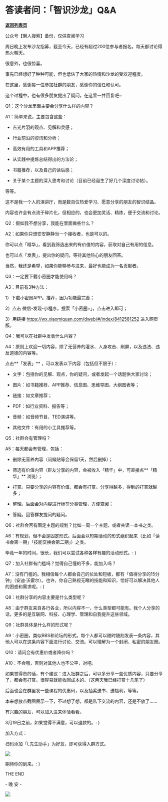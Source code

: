 # 答读者问：「智识沙龙」Q&A

[**返回列表页**](/gzh/L先生说)

公众号【懒人搜索】备份，仅供查阅学习

周日晚上发布沙龙招募，截至今天，已经有超过200位参与者报名。每天都讨论得热火朝天。

  

很意外，也很惊喜。

  

事先已经想好了种种可能，但也低估了大家的热情和沙龙的受欢迎程度。

在这里，感谢每一位参加社群的朋友，感谢你的信任和认可。

  

这个过程中，也有很多朋友提出了疑问，在这里一并回复吧~

  

  

Q1：这个沙龙里面主要会分享什么样的内容？

A1：简单来说，主要包含这些：

  * 吉光片羽的观点、见解和灵感；

  * 行业前沿的资讯和分析；

  * 高效有用的工具和APP推荐；

  * 从实践中提炼总结得出的方法论；

  * 书籍推荐，以及自己的读后感；

  * 关于某个主题的深入思考和讨论（目前已经诞生了好几个深度讨论帖）。

等等。

这不是我一个人的演讲厅，而是数百位热爱学习、愿意分享的朋友的智识结晶。

内容也许会有点流于碎片化，但相应的，也会更加灵活、精炼，便于交流和讨论。

  

Q2：假如我不想分享，我能在里面做些什么？

A2：如果你只想安安静静当一个接收者，也是可以的。

你可以点「精华」，看到我筛选出来的有价值的内容，获取对自己有用的信息。

也可以点「发表」，提出你的疑问，等待其他热心的朋友回答。

当然，我还是希望，如果你能够参与进来，最好也能成为一名贡献者。

  

Q3：一定要下载小密圈才能使用吗？

A3：目前有3种方法：

1）下载小密圈APP。推荐，因为功能最完善；

2）点击 微信-发现-小程序，搜索「小密圈+」，点击进入即可；

3）用链接 https://wx.xiaomiquan.com/dweb/#/index/8412581252 进入网页版。

  

Q4：我可以在社群中发表什么内容？

A4：原则上欢迎一切内容，除了无营养的灌水、人身攻击、刷屏，以及违法、违反道德的内容等。

点击**「发表」** ，可以发表以下内容（包括但不限于）：

  * 文字：包括你的见解、观点，你的疑问，或者发起一个话题供大家讨论；

  * 图片：如书籍推荐、APP推荐、信息图、思维导图、大纲图表等；

  * 链接：如文章推荐；

  * PDF：如行业资料、报告等；

  * 音频：如音频节目、TED演讲等。

  * 其他文件：有用的小工具推荐等。

  

Q5：社群会有管理吗？

A5：每天都会有管理，包括：

  * 删除无营养内容（问候贴等会保留1天，然后删掉）；

  * 筛选有价值内容（群友分享的内容，会被收入「精华」中，可直接点**「精华」** 浏览）；

  * 打赏。只要分享的内容有价值，都会有打赏。分享得越多，得到的打赏就越多；

  * 整理。后面会对内容进行标签分类管理，方便查阅；

  * 答疑。回答群友提问的疑问。

  

Q6：社群会否有固定主题的规划？比如一周一个主题，或者共读一本书之类。

A6：有规划，但不会是固定形式。后面会以短期活动的形式组织起来（比如「读书会第一期」「技能交换会第二期」）之类。

毕竟一年的时间，很长，我们可以尝试各种各样有趣的活动形式。: )

  

Q7：加入社群有门槛吗？觉得自己懂的不多，能加入吗？

A7：没有门槛的。我相信每个人都会自己的长处和短板，都有「值得分享的15分钟」（安迪·沃霍尔）。也许，你自己熟视无睹的技能和知识，恰好可以解决其他人的困惑和需求呢。:
)

  

Q8：社群分享的内容主要是什么类型呢？

A8：由于群友来自各行各业，所以内容不一，什么类型都可能有。我个人分享的话，更多的是互联网、科技、心理学、管理和自我提升这些领域。

  

Q9：社群具体是什么样的形式呢？

A9：小密圈，类似BBS和论坛的形式。每个人都可以随时随刻发表一条内容，其他人可以在这条内容下面进行讨论、交流。可以理解为一个封闭、私密的朋友圈。

  

Q10：请问会有优惠价或者降价吗？

A10：不会哦，否则对其他人也不公平，对吧。

如果觉得贵的话，有个建议：进入社群之后，可以多分享一些优质内容，只要分享了，都会有打赏。很容易就能收回成本的。（这两天我已经打赏十几笔了）

后面也会在群里发一些课程的优惠码，以及抽奖送书、送福利，等等。

  

本来想放点截图展示一下，不过想了想，都是私下交流的内容，还是不放了……

  

有兴趣的朋友，可以加入进来体验看看。

3月19日之前，如果觉得不满意，可以退款的。: )

  

加入方式：

扫码添加「L先生助手」为好友，即可获得入群方式。

![](http://mmbiz.qpic.cn/mmbiz_jpg/yWXmuSFeCk3S1x1vxQ4J4JFiaT4J5mS8dQJp1uUUUrPclCoiceXicqaxk839DrlNLRNMrsNvhJ2L6eUpHHoEQugCg/0?wx_fmt=jpeg)

  

期待你的到来。: )

  

  

THE END

\- 晚 安 -

![](http://mmbiz.qpic.cn/mmbiz_png/yWXmuSFeCk3ibIxf01XssUApp8GmQWOo2eL8HiapFmiayPyXvU7icPB6EegvswwichGE18zTeqbky8CKF8angto3Wgg/0?wx_fmt=gif)

  

